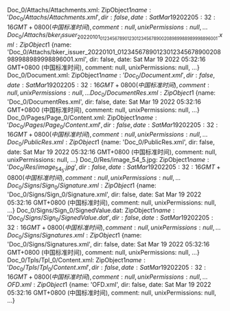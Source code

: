 Doc_0/Attachs/Attachments.xml: ZipObject$1 {name: 'Doc_0/Attachs/Attachments.xml', dir: false, date: Sat Mar 19 2022 05:32:16 GMT+0800 (中国标准时间), comment: null, unixPermissions: null, …}
Doc_0/Attachs/bker_issuer_20220101_01234567890123012345678900208989988989998896001.xml: ZipObject$1 {name: 'Doc_0/Attachs/bker_issuer_20220101_01234567890123012345678900208989988989998896001.xml', dir: false, date: Sat Mar 19 2022 05:32:16 GMT+0800 (中国标准时间), comment: null, unixPermissions: null, …}
Doc_0/Document.xml: ZipObject$1 {name: 'Doc_0/Document.xml', dir: false, date: Sat Mar 19 2022 05:32:16 GMT+0800 (中国标准时间), comment: null, unixPermissions: null, …}
Doc_0/DocumentRes.xml: ZipObject$1 {name: 'Doc_0/DocumentRes.xml', dir: false, date: Sat Mar 19 2022 05:32:16 GMT+0800 (中国标准时间), comment: null, unixPermissions: null, …}
Doc_0/Pages/Page_0/Content.xml: ZipObject$1 {name: 'Doc_0/Pages/Page_0/Content.xml', dir: false, date: Sat Mar 19 2022 05:32:16 GMT+0800 (中国标准时间), comment: null, unixPermissions: null, …}
Doc_0/PublicRes.xml: ZipObject$1 {name: 'Doc_0/PublicRes.xml', dir: false, date: Sat Mar 19 2022 05:32:16 GMT+0800 (中国标准时间), comment: null, unixPermissions: null, …}
Doc_0/Res/image_54_5.jpg: ZipObject$1 {name: 'Doc_0/Res/image_54_5.jpg', dir: false, date: Sat Mar 19 2022 05:32:16 GMT+0800 (中国标准时间), comment: null, unixPermissions: null, …}
Doc_0/Signs/Sign_0/Signature.xml: ZipObject$1 {name: 'Doc_0/Signs/Sign_0/Signature.xml', dir: false, date: Sat Mar 19 2022 05:32:16 GMT+0800 (中国标准时间), comment: null, unixPermissions: null, …}
Doc_0/Signs/Sign_0/SignedValue.dat: ZipObject$1 {name: 'Doc_0/Signs/Sign_0/SignedValue.dat', dir: false, date: Sat Mar 19 2022 05:32:16 GMT+0800 (中国标准时间), comment: null, unixPermissions: null, …}
Doc_0/Signs/Signatures.xml: ZipObject$1 {name: 'Doc_0/Signs/Signatures.xml', dir: false, date: Sat Mar 19 2022 05:32:16 GMT+0800 (中国标准时间), comment: null, unixPermissions: null, …}
Doc_0/Tpls/Tpl_0/Content.xml: ZipObject$1 {name: 'Doc_0/Tpls/Tpl_0/Content.xml', dir: false, date: Sat Mar 19 2022 05:32:16 GMT+0800 (中国标准时间), comment: null, unixPermissions: null, …}
OFD.xml: ZipObject$1 {name: 'OFD.xml', dir: false, date: Sat Mar 19 2022 05:32:16 GMT+0800 (中国标准时间), comment: null, unixPermissions: null, …}
